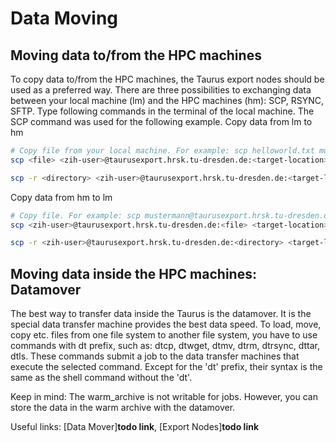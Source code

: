 # Data Moving

## Moving data to/from the HPC machines

To copy data to/from the HPC machines, the Taurus export nodes should be used as a preferred way.
There are three possibilities to exchanging data between your local machine (lm) and the HPC
machines (hm): SCP, RSYNC, SFTP. Type following commands in the terminal of the local machine. The
SCP command was used for the following example.  Copy data from lm to hm

```Bash
# Copy file from your local machine. For example: scp helloworld.txt mustermann@taurusexport.hrsk.tu-dresden.de:/scratch/ws/mastermann-Macine_learning_project/
scp <file> <zih-user>@taurusexport.hrsk.tu-dresden.de:<target-location>

scp -r <directory> <zih-user>@taurusexport.hrsk.tu-dresden.de:<target-location>          #Copy directory from your local machine.
```

Copy data from hm to lm

```Bash
# Copy file. For example: scp mustermann@taurusexport.hrsk.tu-dresden.de:/scratch/ws/mastermann-Macine_learning_project/helloworld.txt /home/mustermann/Downloads
scp <zih-user>@taurusexport.hrsk.tu-dresden.de:<file> <target-location>

scp -r <zih-user>@taurusexport.hrsk.tu-dresden.de:<directory> <target-location>          #Copy directory
```

## Moving data inside the HPC machines: Datamover

The best way to transfer data inside the Taurus is the datamover. It is the special data transfer
machine provides the best data speed. To load, move, copy etc. files from one file system to another
file system, you have to use commands with dt prefix, such as: dtcp, dtwget, dtmv, dtrm, dtrsync,
dttar, dtls. These commands submit a job to the data transfer machines that execute the selected
command. Except for the 'dt' prefix, their syntax is the same as the shell command without the 'dt'.

Keep in mind: The warm_archive is not writable for jobs. However, you can store the data in the warm
archive with the datamover.

Useful links: [Data Mover]**todo link**, [Export Nodes]**todo link**
